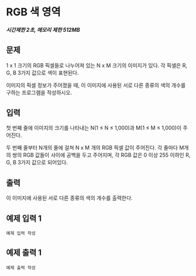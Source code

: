 # RGB 색 영역

##### 시간제한 2초, 메모리 제한 512MB

## 문제

1 x 1 크기의 RGB 픽셀들로 나누어져 있는 N x M 크기의 이미지가 있다. 각 픽셀은 R, G, B 3가지 값으로 색이 표현된다.

이미지의 픽셀 정보가 주어졌을 때, 이 이미지에 사용된 서로 다른 종류의 색의 개수를 구하는 프로그램을 작성하시오.



## 입력

첫 번째 줄에 이미지의 크기를 나타내는 N(1 ≤ N ≤ 1,000)과 M(1 ≤ M ≤ 1,000)이 주어진다.

두 번째 줄부터 N개의 줄에 걸쳐 N x M 개의 RGB 픽셀 값이 주어진다. 각 줄마다 M개의 쌍의 RGB 값들이 사이에 공백을 두고 주어지며, 각 RGB 값은 0 이상 255 이하인 R, G, B 3가지 값으로 되어있다.



## 출력

이 이미지에 사용된 서로 다른 종류의 색의 개수를 출력한다.



## 예제 입력 1

```
예제 입력 작성
```



## 예제 출력 1

```
예제 출력 작성
```


